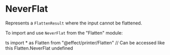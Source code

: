 # NeverFlat

Represents a `FlattenResult` where the input cannot be flattened.

To import and use `NeverFlat` from the "Flatten" module:

ts
import \* as Flatten from "@effect/printer/Flatten"
// Can be accessed like this
Flatten.NeverFlat
undefined
